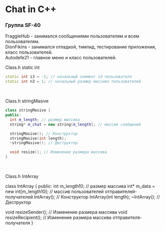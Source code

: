 # Chat in C++

### Группа SF-40
FraggleHub - занимался сообщениями пользователям и всем пользователям.<br>
DionFikins - занимался отладкой, тимлид, тестирование приложения, класс пользователей.<br>
Autodefe21 - главное меню и класс пользователей.<br>

Class.h static int <br>

``` C++
static int i3 = -1; // начальный элемент id пользователя
static int n3 = 1; // начальный размер массива пользователей
```

<br>

Class.h stringMasive <br>

``` C++
class stringMasive {
public:
  int m_length; // размер массива
  string* m_chat = new string[m_length]; // массив сообщений

  stringMasive(); // Конструктор
  stringMasive(int length);
  ~stringMasive(); // Деструктор

  void resize(); // Изменение размера массива
}
```
<br>

Class.h IntArray <br> 

class IntArray {
public:
  int m_length10; // размер массива
  int* m_data = new int[m_length10]; // массив пользователей отправителей-получателей
  IntArray(); // Конструктор
  IntArray(int length);
  ~IntArray(); // Деструктор

  void resizeSender(); // Изменение размера массива
  void resizeRecipient(); // Изменение размера массива отправителя-получателя
}
